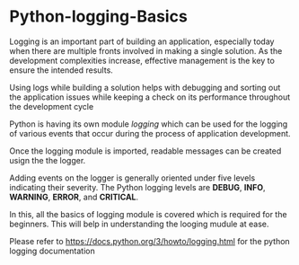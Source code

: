 # Python-logging-Basics
Logging is an important part of building an application, especially today when there are multiple fronts involved in making a single solution. As the development complexities increase, effective management is the key to ensure the intended results. 

Using logs while building a solution helps with debugging and sorting out the application issues while keeping a check on its performance throughout the development cycle

Python is having its own module _logging_ which can be used for the logging of various events that occur during the process of application development. 

Once the logging module is imported, readable messages can be created usign the the logger.

Adding events on the logger is generally oriented under five levels indicating their severity. The Python logging levels are **DEBUG**, **INFO**, **WARNING**, **ERROR**, and **CRITICAL**.

In this, all the basics of logging module is covered which is required for the beginners. This will belp in understanding the looging mudule at ease.

Please refer to https://docs.python.org/3/howto/logging.html for the python logging documentation
